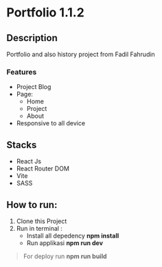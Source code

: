 # Portfolio 1.1.2
## Description
Portfolio and also history project from Fadil Fahrudin

### Features
- Project Blog
- Page:
    - Home
    - Project
    - About
- Responsive to all device

## Stacks

- React Js
- React Router DOM
- Vite
- SASS

## How to run:

1. Clone this Project
2. Run in terminal :
     - Install all depedency **npm install**
     - Run applikasi **npm run dev**
> For deploy run **npm run build**

